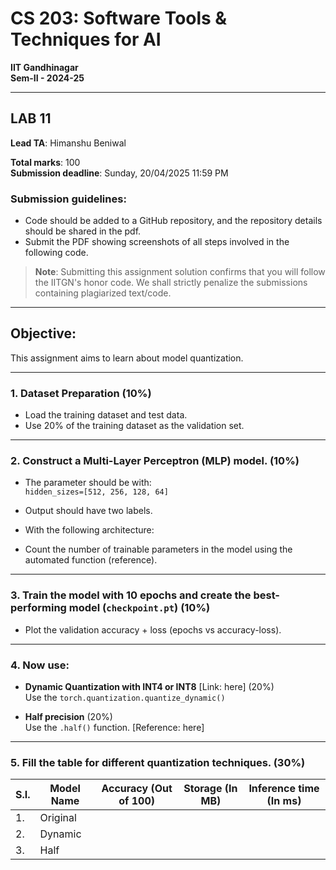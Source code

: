 # CS 203: Software Tools & Techniques for AI  
**IIT Gandhinagar**  
**Sem-II - 2024-25**

---

## LAB 11  
**Lead TA**: Himanshu Beniwal

**Total marks**: 100  
**Submission deadline**: Sunday, 20/04/2025 11:59 PM  

### Submission guidelines:
- Code should be added to a GitHub repository, and the repository details should be shared in the pdf.
- Submit the PDF showing screenshots of all steps involved in the following code.

> **Note**: Submitting this assignment solution confirms that you will follow the IITGN's honor code. We shall strictly penalize the submissions containing plagiarized text/code.

---

## Objective:
This assignment aims to learn about model quantization.

---

### 1. Dataset Preparation (10%)
- Load the training dataset and test data.
- Use 20% of the training dataset as the validation set.

---

### 2. Construct a Multi-Layer Perceptron (MLP) model. (10%)
- The parameter should be with:  
  `hidden_sizes=[512, 256, 128, 64]`
- Output should have two labels.
- With the following architecture:

- Count the number of trainable parameters in the model using the automated function (reference).

---

### 3. Train the model with 10 epochs and create the best-performing model (`checkpoint.pt`) (10%)
- Plot the validation accuracy + loss (epochs vs accuracy-loss).

---

### 4. Now use:
- **Dynamic Quantization with INT4 or INT8** [Link: here] (20%)  
  Use the `torch.quantization.quantize_dynamic()`

- **Half precision** (20%)  
  Use the `.half()` function. [Reference: here]

---

### 5. Fill the table for different quantization techniques. (30%)

| S.I. | Model Name | Accuracy (Out of 100) | Storage (In MB) | Inference time (In ms) |
|------|------------|------------------------|------------------|--------------------------|
| 1.   | Original   |                        |                  |                          |
| 2.   | Dynamic    |                        |                  |                          |
| 3.   | Half       |                        |                  |                          |
